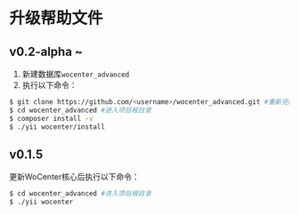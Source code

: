 # 升级帮助文件

## v0.2-alpha ~
1. 新建数据库`wocenter_advanced`
2. 执行以下命令：
```bash
$ git clone https://github.com/<username>/wocenter_advanced.git #重新克隆项目
$ cd wocenter_advanced #进入项目根目录
$ composer install -v
$ ./yii wocenter/install
```

## v0.1.5
更新WoCenter核心后执行以下命令：

```bash
$ cd wocenter_advanced #进入项目根目录
$ ./yii wocenter
```
